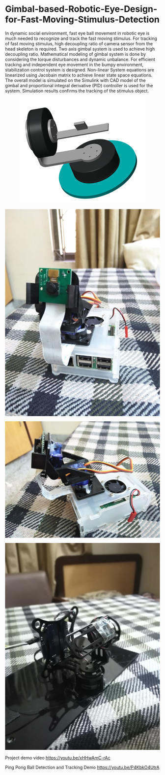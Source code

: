 # Gimbal-based-Robotic-Eye-Design-for-Fast-Moving-Stimulus-Detection

In dynamic social environment, fast eye ball movement in robotic eye is much needed to recognize
and track the fast moving stimulus. For tracking of fast moving stimulus, high decoupling ratio of
camera sensor from the head skeleton is required. Two axis gimbal system is used to achieve high
decoupling ratio. Mathematical modeling of gimbal system is done by considering the torque
disturbances and dynamic unbalance. For efficient tracking and independent eye movement in
the bumpy environment, stabilization control system is designed. Non-linear System equations
are linearized using Jacobain matrix to achieve linear state space equations. The overall model
is simulated on the Simulink with CAD model of the gimbal and proportional integral derivative
(PID) controller is used for the system. Simulation results confirms the tracking of the stimulus
object.

<p align="center">
  <img src="gimbal.PNG" />
</p>

<p align="center">
  <img src="pp1.jpeg" />
</p>

<p align="center">
  <img src="pp2.jpeg" />
</p>

<p align="center">
  <img src="gimbal.jpg" />
</p>


Project demo video  https://youtu.be/xHHwAmC-rAc  

Ping Pong Ball Detection and Tracking Demo https://youtu.be/P4KbkO4UtrA
